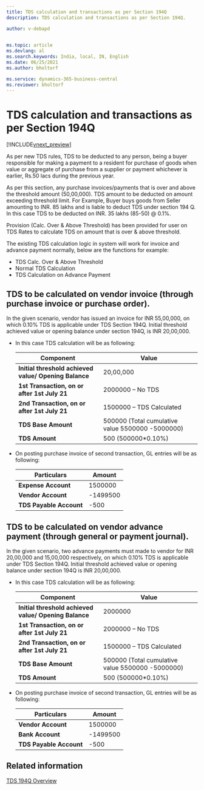 ```yaml
---
title: TDS calculation and transactions as per Section 194Q
description: TDS calculation and transactions as per Section 194Q.

author: v-debapd

    
ms.topic: article
ms.devlang: al
ms.search.keywords: India, local, IN, English
ms.date: 06/25/2021
ms.author: bholtorf

ms.service: dynamics-365-business-central
ms.reviewer: bholtorf
---
```

# TDS calculation and transactions as per Section 194Q

[!INCLUDE[vnext_preview](../../includes/vnext_preview.md)]

As per new TDS rules, TDS to be deducted to any person, being a buyer responsible for making a payment to a resident for purchase of goods when value or aggregate of purchase from a supplier or payment whichever is earlier, Rs.50 lacs during the previous year.

 As per this section, any purchase invoices/payments that is over and above the threshold amount (50,00,000). TDS amount to be deducted on amount exceeding threshold limit. For Example, Buyer buys goods from Seller amounting to INR. 85 lakhs and is liable to deduct TDS under section 194 Q. In this case TDS to be deducted on INR. 35 lakhs (85-50) @ 0.1%.

Provision (Calc. Over & Above Threshold) has been provided for user on TDS Rates to calculate TDS on amount that is over & above threshold.


The existing TDS calculation logic in system will work for invoice and advance payment normally, below are the functions for example:
  - TDS Calc. Over & Above Threshold
  - Normal TDS Calculation
  - TDS Calculation on Advance Payment

## TDS to be calculated on vendor invoice (through purchase invoice or purchase order).

In the given scenario, vendor has issued an invoice for INR 55,00,000, on which 0.10% TDS is applicable under TDS Section 194Q. Initial threshold achieved value or opening balance under section 194Q, is INR 20,00,000.
  
  - In this case TDS calculation will be as following:

    |Component|Value|
    |----------------------------------|---------------------------------------|  
    |**Initial threshold achieved value/ Opening Balance**|20,00,000|  
    |**1st Transaction, on or after 1st July 21**|2000000 – No TDS|    
    |**2nd Transaction, on or after 1st July 21**|1500000 – TDS Calculated|
    |**TDS Base Amount**|500000 (Total cumulative value 5500000 -5000000)|
    |**TDS Amount**|500 (500000*0.10%)|

  - On posting purchase invoice of second transaction, GL entries will be as following:
     
    |Particulars|Amount|
    |----------------------------------|---------------------------------------|  
    |**Expense Account**|1500000|
    |**Vendor Account**|-1499500|
    |**TDS Payable Account**|-500|
    
## TDS to be calculated on vendor advance payment (through general or payment journal).

In the given scenario, two advance payments must made to vendor for INR 20,00,000 and 15,00,000 respectively, on which 0.10% TDS is applicable under TDS Section 194Q. Initial threshold achieved value or opening balance under section 194Q is INR 20,00,000. 

- In this case TDS calculation will be as following:

    | Component | Value |
    |----------------------------------|---------------------------------------|  
    |**Initial threshold achieved value/ Opening Balance**|2000000|  
    |**1st Transaction, on or after 1st July 21**|2000000 – No TDS|    
    |**2nd Transaction, on or after 1st July 21**|1500000 – TDS Calculated|
    |**TDS Base Amount**|500000 (Total cumulative value 5500000 -5000000)|
    |**TDS Amount**|500 (500000*0.10%)|

- On posting purchase invoice of second transaction, GL entries will be as following:
     
    | Particulars | Amount |
    |----------------------------------|---------------------------------------|  
    |**Vendor Account**|1500000|
    |**Bank Account**|-1499500|
    |**TDS Payable Account**|-500|


## Related information 
[TDS 194Q Overview](TDS-194Q-Section-Overview.md)






